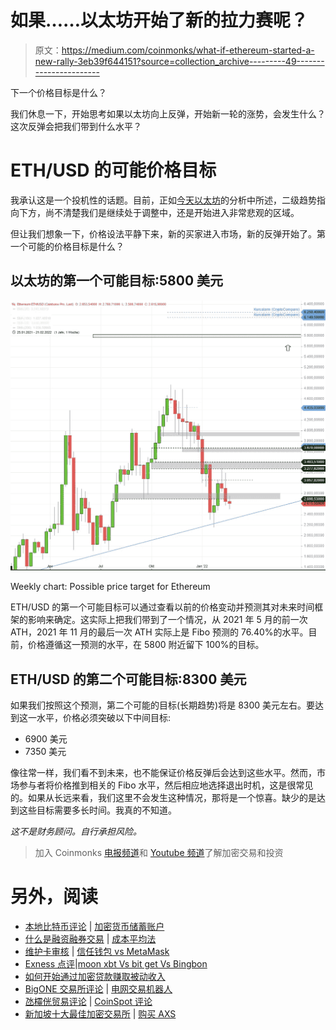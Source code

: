 # 如果……以太坊开始了新的拉力赛呢？

> 原文：<https://medium.com/coinmonks/what-if-ethereum-started-a-new-rally-3eb39f644151?source=collection_archive---------49----------------------->

下一个价格目标是什么？

我们休息一下，开始思考如果以太坊向上反弹，开始新一轮的涨势，会发生什么？这次反弹会把我们带到什么水平？

# ETH/USD 的可能价格目标

我承认这是一个投机性的话题。目前，正如[今天以太坊](https://casual-klaus.medium.com/ethereum-big-picture-22-02-2022-d96511875864)的分析中所述，二级趋势指向下方，尚不清楚我们是继续处于调整中，还是开始进入非常悲观的区域。

但让我们想象一下，价格设法平静下来，新的买家进入市场，新的反弹开始了。第一个可能的价格目标是什么？

## 以太坊的第一个可能目标:5800 美元

![](img/f214087de3431905dddc6f1891a313d6.png)

Weekly chart: Possible price target for Ethereum

ETH/USD 的第一个可能目标可以通过查看以前的价格变动并预测其对未来时间框架的影响来确定。这实际上把我们带到了一个情况，从 2021 年 5 月的前一次 ATH，2021 年 11 月的最后一次 ATH 实际上是 Fibo 预测的 76.40%的水平。目前，价格遵循这一预测的水平，在 5800 附近留下 100%的目标。

## ETH/USD 的第二个可能目标:8300 美元

如果我们按照这个预测，第二个可能的目标(长期趋势)将是 8300 美元左右。要达到这一水平，价格必须突破以下中间目标:

*   6900 美元
*   7350 美元

像往常一样，我们看不到未来，也不能保证价格反弹后会达到这些水平。然而，市场参与者将价格推到相关的 Fibo 水平，然后相应地选择退出时机，这是很常见的。如果从长远来看，我们这里不会发生这种情况，那将是一个惊喜。缺少的是达到这些目标需要多长时间。我真的不知道。

*这不是财务顾问。自行承担风险。*

> 加入 Coinmonks [电报频道](https://t.me/coincodecap)和 [Youtube 频道](https://www.youtube.com/c/coinmonks/videos)了解加密交易和投资

# 另外，阅读

*   [本地比特币评论](/coinmonks/localbitcoins-review-6cc001c6ed56) | [加密货币储蓄账户](https://coincodecap.com/cryptocurrency-savings-accounts)
*   [什么是融资融券交易](https://coincodecap.com/margin-trading) | [成本平均法](https://coincodecap.com/dca)
*   [维护卡审核](https://coincodecap.com/uphold-card-review) | [信任钱包 vs MetaMask](https://coincodecap.com/trust-wallet-vs-metamask)
*   [Exness 点评](https://coincodecap.com/exness-review)|[moon xbt Vs bit get Vs Bingbon](https://coincodecap.com/bingbon-vs-bitget-vs-moonxbt)
*   [如何开始通过加密贷款赚取被动收入](https://coincodecap.com/passive-income-crypto-lending)
*   [BigONE 交易所评论](/coinmonks/bigone-exchange-review-64705d85a1d4) | [电网交易机器人](https://coincodecap.com/grid-trading)
*   [氹欞侊贸易评论](https://coincodecap.com/anny-trade-review) | [CoinSpot 评论](https://coincodecap.com/coinspot-review)
*   [新加坡十大最佳加密交易所](https://coincodecap.com/crypto-exchange-in-singapore) | [购买 AXS](https://coincodecap.com/buy-axs-token)